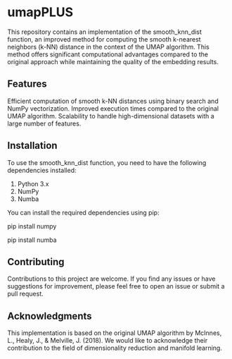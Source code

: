 # umapPLUS

This repository contains an implementation of the smooth_knn_dist function, an improved method for computing the smooth k-nearest neighbors (k-NN) distance in the context of the UMAP algorithm. This method offers significant computational advantages compared to the original approach while maintaining the quality of the embedding results.

## Features

Efficient computation of smooth k-NN distances using binary search and NumPy vectorization.
Improved execution times compared to the original UMAP algorithm.
Scalability to handle high-dimensional datasets with a large number of features.

## Installation

To use the smooth_knn_dist function, you need to have the following dependencies installed:

1. Python 3.x
2. NumPy
3. Numba

You can install the required dependencies using pip:

pip install numpy

pip install numba

## Contributing

Contributions to this project are welcome. If you find any issues or have suggestions for improvement, please feel free to open an issue or submit a pull request.

## Acknowledgments

This implementation is based on the original UMAP algorithm by McInnes, L., Healy, J., & Melville, J. (2018). We would like to acknowledge their contribution to the field of dimensionality reduction and manifold learning.
